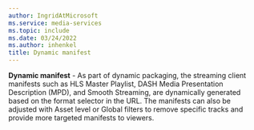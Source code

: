 ```yaml
---
author: IngridAtMicrosoft
ms.service: media-services
ms.topic: include
ms.date: 03/24/2022
ms.author: inhenkel
title: Dynamic manifest
---
```


**Dynamic manifest** - As part of dynamic packaging, the streaming client manifests such as HLS Master Playlist, DASH Media Presentation Description (MPD), and Smooth Streaming, are dynamically generated based on the format selector in the URL. The manifests can also be adjusted with Asset level or Global filters to remove specific tracks and provide more targeted manifests to viewers.
